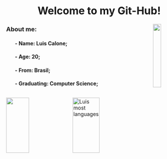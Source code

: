 
<h1 align="center">
    Welcome to my Git-Hub!
</h1>

<img align="right" width=21%
    src="https://media.tenor.com/MYaoHv7vvoUAAAAi/laughing-miles-morales.gif">
<h3 align="left">About me:</h3>
<ul>
    <h4>- Name: Luis Calone;</h4>
    <h4>- Age: 20;</h4>
    <h4>- From: Brasil;</h4>
    <h4>- Graduating: Computer Science;</h4>
</ul>

##

<div align="justify">
    <img width="35%" height="150px"
        src="https://github-readme-stats.vercel.app/api?username=Luis-Calone&show_icons=true&theme=github_dark" />
    <img width="38%" height="150px"
        src="https://github-readme-stats.vercel.app/api/top-langs/?username=Luis-Calone&layout=compact&theme=github_dark"
        alt="Luis most languages" />
</div>
